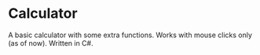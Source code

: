 # Calculator
A basic calculator with some extra functions. Works with mouse clicks only (as of now). Written in C#.
